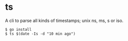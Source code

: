 # ts
A cli to parse all kinds of timestamps; unix ns, ms, s or iso.

````
$ go install
$ ts $(date -Is -d "10 min ago")
````
